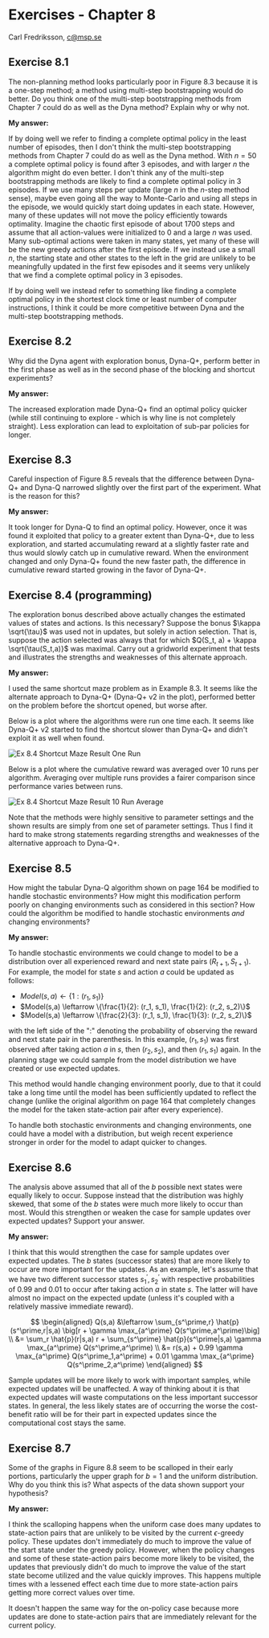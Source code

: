 # Exercises - Chapter 8

Carl Fredriksson, c@msp.se

## Exercise 8.1

The non-planning method looks particularly poor in Figure 8.3 because it is a one-step method; a method using multi-step bootstrapping would do better. Do you think one of the multi-step bootstrapping methods from Chapter 7 could do as well as the Dyna method? Explain why or why not.

**My answer:**

If by doing well we refer to finding a complete optimal policy in the least number of episodes, then I don't think the multi-step bootstrapping methods from Chapter 7 could do as well as the Dyna method. With $n=50$ a complete optimal policy is found after 3 episodes, and with larger $n$ the algorithm might do even better. I don't think any of the multi-step bootstrapping methods are likely to find a complete optimal policy in 3 episodes. If we use many steps per update (large $n$ in the $n$-step method sense), maybe even going all the way to Monte-Carlo and using all steps in the episode, we would quickly start doing updates in each state. However, many of these updates will not move the policy efficiently towards optimality. Imagine the chaotic first episode of about 1700 steps and assume that all action-values were initialized to 0 and a large $n$ was used. Many sub-optimal actions were taken in many states, yet many of these will be the new greedy actions after the first episode. If we instead use a small $n$, the starting state and other states to the left in the grid are unlikely to be meaningfully updated in the first few episodes and it seems very unlikely that we find a complete optimal policy in 3 episodes.

If by doing well we instead refer to something like finding a complete optimal policy in the shortest clock time or least number of computer instructions, I think it could be more competitive between Dyna and the multi-step bootstrapping methods.

## Exercise 8.2

Why did the Dyna agent with exploration bonus, Dyna-Q+, perform better in the first phase as well as in the second phase of the blocking and shortcut experiments?

**My answer:**

The increased exploration made Dyna-Q+ find an optimal policy quicker (while still continuing to explore - which is why line is not completely straight). Less exploration can lead to exploitation of sub-par policies for longer.

## Exercise 8.3

Careful inspection of Figure 8.5 reveals that the difference between Dyna-Q+ and Dyna-Q narrowed slightly over the first part of the experiment. What is the reason for this?

**My answer:**

It took longer for Dyna-Q to find an optimal policy. However, once it was found it exploited that policy to a greater extent than Dyna-Q+, due to less exploration, and started accumulating reward at a slightly faster rate and thus would slowly catch up in cumulative reward. When the environment changed and only Dyna-Q+ found the new faster path, the difference in cumulative reward started growing in the favor of Dyna-Q+.

## Exercise 8.4 (programming)

The exploration bonus described above actually changes the estimated values of states and actions. Is this necessary? Suppose the bonus $\kappa \sqrt{\tau}$ was used not in updates, but solely in action selection. That is, suppose the action selected was always that for which $Q(S_t, a) + \kappa \sqrt{\tau(S_t,a)}$ was maximal. Carry out a gridworld experiment that tests and illustrates the strengths and weaknesses of this alternate approach.

**My answer:**

I used the same shortcut maze problem as in Example 8.3. It seems like the alternate approach to Dyna-Q+ (Dyna-Q+ v2 in the plot), performed better on the problem before the shortcut opened, but worse after. 

Below is a plot where the algorithms were run one time each. It seems like Dyna-Q+ v2 started to find the shortcut slower than Dyna-Q+ and didn't exploit it as well when found.

![Ex 8.4 Shortcut Maze Result One Run](Exercise_8_4/shortcut_maze_result_one_run.png)

Below is a plot where the cumulative reward was averaged over 10 runs per algorithm. Averaging over multiple runs provides a fairer comparison since performance varies between runs.

![Ex 8.4 Shortcut Maze Result 10 Run Average](Exercise_8_4/shortcut_maze_result_10_run_avg.png)

Note that the methods were highly sensitive to parameter settings and the shown results are simply from one set of parameter settings. Thus I find it hard to make strong statements regarding strengths and weaknesses of the alternative approach to Dyna-Q+.

## Exercise 8.5

How might the tabular Dyna-Q algorithm shown on page 164 be modified to handle stochastic environments? How might this modification perform poorly on changing environments such as considered in this section? How could the algorithm be modified to handle stochastic environments *and* changing environments?

**My answer:**

To handle stochastic environments we could change to model to be a distribution over all experienced reward and next state pairs $(R_{t+1}, S_{t+1})$. For example, the model for state $s$ and action $a$ could be updated as follows:

* $Model(s,a) \leftarrow \{1: (r_1, s_1)\}$
* $Model(s,a) \leftarrow \{\frac{1}{2}: (r_1, s_1), \frac{1}{2}: (r_2, s_2)\}$
* $Model(s,a) \leftarrow \{\frac{2}{3}: (r_1, s_1), \frac{1}{3}: (r_2, s_2)\}$

with the left side of the ":" denoting the probability of observing the reward and next state pair in the parenthesis. In this example, $(r_1, s_1)$ was first observed after taking action $a$ in $s$, then $(r_2, s_2)$, and then $(r_1, s_1)$ again. In the planning stage we could sample from the model distribution we have created or use expected updates.

This method would handle changing environment poorly, due to that it could take a long time until the model has been sufficiently updated to reflect the change (unlike the original algorithm on page 164 that completely changes the model for the taken state-action pair after every experience).

To handle both stochastic environments and changing environments, one could have a model with a distribution, but weigh recent experience stronger in order for the model to adapt quicker to changes.

## Exercise 8.6

The analysis above assumed that all of the $b$ possible next states were equally likely to occur. Suppose instead that the distribution was highly skewed, that some of the $b$ states were much more likely to occur than most. Would this strengthen or weaken the case for sample updates over expected updates? Support your answer.

**My answer:**

I think that this would strengthen the case for sample updates over expected updates. The $b$ states (successor states) that are more likely to occur are more important for the updates. As an example, let's assume that we have two different successor states $s^\prime_1, s^\prime_2$ with respective probabilities of 0.99 and 0.01 to occur after taking action $a$ in state $s$. The latter will have almost no impact on the expected update (unless it's coupled with a relatively massive immediate reward).

$$
\begin{aligned}
Q(s,a) &\leftarrow \sum_{s^\prime,r} \hat{p}(s^\prime,r|s,a) \big[r + \gamma \max_{a^\prime} Q(s^\prime,a^\prime)\big] \\
&= \sum_r \hat{p}(r|s,a) r + \sum_{s^\prime} \hat{p}(s^\prime|s,a) \gamma \max_{a^\prime} 
Q(s^\prime,a^\prime) \\
&= r(s,a) + 0.99 \gamma \max_{a^\prime} 
Q(s^\prime_1,a^\prime) + 0.01 \gamma \max_{a^\prime} 
Q(s^\prime_2,a^\prime)
\end{aligned}
$$

Sample updates will be more likely to work with important samples, while expected updates will be unaffected. A way of thinking about it is that expected updates will waste computations on the less important successor states. In general, the less likely states are of occurring the worse the cost-benefit ratio will be for their part in expected updates since the computational cost stays the same.

## Exercise 8.7

Some of the graphs in Figure 8.8 seem to be scalloped in their early portions, particularly the upper graph for $b = 1$ and the uniform distribution. Why do you think this is? What aspects of the data shown support your hypothesis?

**My answer:**

I think the scalloping happens when the uniform case does many updates to state-action pairs that are unlikely to be visited by the current $\epsilon$-greedy policy. These updates don't immediately do much to improve the value of the start state under the greedy policy. However, when the policy changes and some of these state-action pairs become more likely to be visited, the updates that previously didn't do much to improve the value of the start state become utilized and the value quickly improves. This happens multiple times with a lessened effect each time due to more state-action pairs getting more correct values over time.

It doesn't happen the same way for the on-policy case because more updates are done to state-action pairs that are immediately relevant for the current policy.
